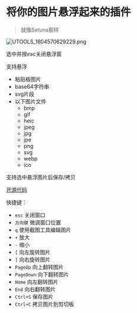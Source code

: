 # 将你的图片悬浮起来的插件

> 就像Setuna那样

![UTOOLS_1604570629229.png](https://i.loli.net/2020/11/05/lYf2L8nEVGZHzrN.png)

选中并按*esc*关闭悬浮窗

支持悬浮

- 粘贴板图片
- base64字符串
- svg片段
- 以下图片文件
    - bmp
    - gif
    - heic
    - jpeg
    - jpg
    - jpe
    - png
    - svg
    - webp
    - ico

支持选中悬浮图片后保存/拷贝


[开源代码](https://github.com/qinyongliang/suspension-utools)

快捷键：

- `esc`         关闭窗口
- `方向键`       微调窗口位置
- `q`           使用截图工具编辑图片
- `+`           放大
- `-`           缩小
- `[`           向左旋转图片
- `]`           向右旋转图片
- `PageUp`      向上翻转图片
- `PageDown`    向下翻转图片
- `Home`        向左翻转图片
- `End`         向右翻转图片
- `Ctrl+S`      保存图片
- `Ctrl+C`      拷贝图片到剪切板
